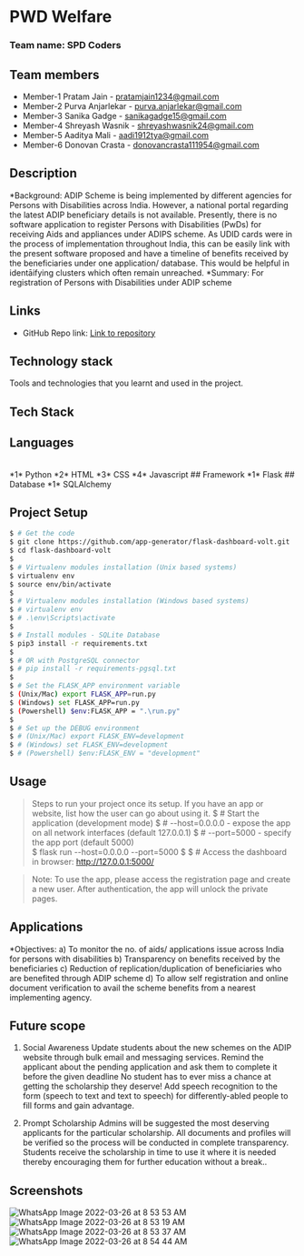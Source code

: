 # PWD Welfare

### Team name: SPD Coders

## Team members
* Member-1 Pratam Jain - pratamjain1234@gmail.com
* Member-2 Purva Anjarlekar - purva.anjarlekar@gmail.com
* Member-3 Sanika Gadge - sanikagadge15@gmail.com
* Member-4 Shreyash Wasnik - shreyashwasnik24@gmail.com
* Member-5 Aaditya Mali - aadi1912tya@gmail.com
* Member-6 Donovan Crasta - donovancrasta111954@gmail.com


## Description
*Background: ADIP Scheme is being implemented by different agencies for Persons with Disabilities across India. However, a national portal regarding the latest ADIP beneficiary details is not available. Presently, there is no software application to register Persons with Disabilities (PwDs) for receiving Aids and appliances under ADIPS scheme. As UDID cards were in the process of implementation throughout India, this can be easily link with the present software proposed and have a timeline of benefits received by the beneficiaries under one application/ database. This would be helpful in identāifying clusters which often remain unreached. 
*Summary: For registration of Persons with Disabilities under ADIP scheme 


## Links
* GitHub Repo link: [Link to repository](https://github.com/Sanikagadge15/flask-dashboard-volt-1.0.5)

## Technology stack

Tools and technologies that you learnt and used in the project.

## Tech Stack
## Languages
<br />
*1* Python
*2* HTML
*3* CSS
*4* Javascript
## Framework
*1* Flask
## Database
*1* SQLAlchemy

## Project Setup
```bash
$ # Get the code
$ git clone https://github.com/app-generator/flask-dashboard-volt.git
$ cd flask-dashboard-volt
$
$ # Virtualenv modules installation (Unix based systems)
$ virtualenv env
$ source env/bin/activate
$
$ # Virtualenv modules installation (Windows based systems)
$ # virtualenv env
$ # .\env\Scripts\activate
$
$ # Install modules - SQLite Database
$ pip3 install -r requirements.txt
$
$ # OR with PostgreSQL connector
$ # pip install -r requirements-pgsql.txt
$
$ # Set the FLASK_APP environment variable
$ (Unix/Mac) export FLASK_APP=run.py
$ (Windows) set FLASK_APP=run.py
$ (Powershell) $env:FLASK_APP = ".\run.py"
$
$ # Set up the DEBUG environment
$ # (Unix/Mac) export FLASK_ENV=development
$ # (Windows) set FLASK_ENV=development
$ # (Powershell) $env:FLASK_ENV = "development"
```
## Usage

>Steps to run your project once its setup. If you have an app or website, list how the user can go about using it.
$ # Start the application (development mode)
$ # --host=0.0.0.0 - expose the app on all network interfaces (default 127.0.0.1)
$ # --port=5000    - specify the app port (default 5000)  
$ flask run --host=0.0.0.0 --port=5000
$
$ # Access the dashboard in browser: http://127.0.0.1:5000/

> Note: To use the app, please access the registration page and create a new user. After authentication, the app will unlock the private pages.

## Applications
*Objectives: a) To monitor the no. of aids/ applications issue across India for persons with disabilities b) Transparency on benefits received by the beneficiaries c) Reduction of replication/duplication of beneficiaries who are benefited through ADIP scheme d) To allow self registration and online document verification to avail the scheme benefits from a nearest implementing agency.

## Future scope
1. Social Awareness
Update students about the new schemes on the ADIP website through bulk email and messaging services.
Remind the applicant about the pending application and ask them to complete it before the given deadline
No student has to ever miss a chance at getting the scholarship they deserve!
Add speech recognition to the form (speech to text and text to speech) for differently-abled people to fill forms and gain advantage.

2. Prompt Scholarship
Admins will be suggested the most deserving applicants for the particular scholarship.
All documents and profiles will be verified so the process will be conducted in complete transparency. 
Students receive the scholarship in time to use it where it is needed thereby encouraging them for further education without a break..


## Screenshots

![WhatsApp Image 2022-03-26 at 8 53 53 AM](https://user-images.githubusercontent.com/59245336/160223098-408ac3bb-2a6a-4312-a92a-0fe613873e6f.jpeg)
![WhatsApp Image 2022-03-26 at 8 53 19 AM](https://user-images.githubusercontent.com/59245336/160223107-a63e56f8-fd5b-43ee-a5c4-7462dba0cdeb.jpeg)
![WhatsApp Image 2022-03-26 at 8 53 37 AM](https://user-images.githubusercontent.com/59245336/160223113-c6f4fc3c-e490-4c0c-ae4c-3c77e9e930ee.jpeg)
![WhatsApp Image 2022-03-26 at 8 54 44 AM](https://user-images.githubusercontent.com/59245336/160223122-9e88b7e7-9da6-44ec-bdf9-97c21d507e52.jpeg)



